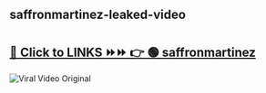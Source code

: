 
 ## saffronmartinez-leaked-video 

# <h2><a href="https://clipsfans.com/saffronmartinez&ref=git">🔗 Click to LINKS ⏩⏩ 👉 🟢 saffronmartinez </a></h2>

<a href="https://clipsfans.com/saffronmartinez&ref=git" rel="nofollow" data-target="animated-image.originalLink"><img src="https://i.ibb.co.com/xMMVF88/686577567.gif" alt="Viral Video Original" style="max-width: 100%; display: inline-block;" data-target="animated-image.originalImage"></a>

